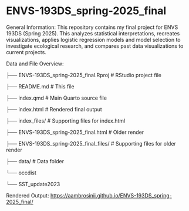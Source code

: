 # ENVS-193DS_spring-2025_final
General Information: This repository contains my final project for ENVS 193DS (Spring 2025). This analyzes statistical interpretations, recreates visualizations, applies logistic regression models and model selection to investigate ecological research, and compares past data visualizations to current projects. 

Data and File Overview: 

├── ENVS-193DS_spring-2025_final.Rproj # RStudio project file

├── README.md # This file

├── index.qmd # Main Quarto source file

├── index.html # Rendered final output

├── index_files/ # Supporting files for index.html

├── ENVS-193DS_spring-2025_final.html # Older render 

├── ENVS-193DS_spring-2025_final_files/ # Supporting files for older render

├── data/ # Data folder

 └── occdist

 └── SST_update2023

Rendered Output: https://aambrosinii.github.io/ENVS-193DS_spring-2025_final/
